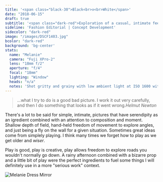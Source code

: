 ```yaml
---
title: '<span class="black-30">Black<br>x<br>White</span>'
date: "2018-06-15"
draft: true
subtitle: '<span class="dark-red">Exploration of a casual, intimate feel, and the <span class="fw7">Imperfect.</span></span>'
sideline: 'Fashion Editorial | Concept Development'
sidecolor: "dark-red"
image: "/images/DSCF1403.jpg"
bcolor: "dark-red"
background: 'bg-center'
stats:
  name: "Melanie"
  camera: "Fuji XPro-2"
  lens: "18mm f/2"
  aperture: "f/4"
  focal: "18mm"
  lighting: "Window"
  heads: "n/a"
  notes: 'Shot gritty and grainy with low ambient light at ISO 1600 with simulated film grain in the black and white coversion.'
---
```


>...what I try to do is a good bad picture. I work it out very carefully, and then I do something that looks as if it went wrong.<cite>Helmut Newton</cite>

There's a lot to be said for simple, intimate, pictures that have serendipity as an igredient combined with an attention to composition and moment. Shallow depth of field, hand-held freedom of movement to explore angles, and just being a fly on the wall for a given situation. Sometimes great ideas come from simplely playing. I think many times we forget how to play as we get older and *wiser*.

Play is good, play is creative, play allows freedom to explore roads you wouldn't normally go down. A rainy afternoon combined with a bizarre prop and a little bit of play were the perfect ingredients to fuel some things I will definitely use in a more "serious work" context.

![Melanie Dress Mirror](/images/DSCF1332.jpg)


